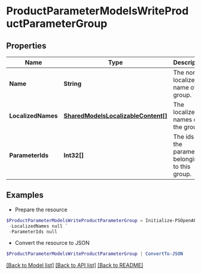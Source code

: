 # ProductParameterModelsWriteProductParameterGroup
## Properties

Name | Type | Description | Notes
------------ | ------------- | ------------- | -------------
**Name** | **String** | The non-localized name of the group. | [optional] 
**LocalizedNames** | [**SharedModelsLocalizableContent[]**](SharedModelsLocalizableContent.md) | The localized names of the group. | [optional] 
**ParameterIds** | **Int32[]** | The ids of the parameters belonging to this group. | [optional] 

## Examples

- Prepare the resource
```powershell
$ProductParameterModelsWriteProductParameterGroup = Initialize-PSOpenAPIToolsProductParameterModelsWriteProductParameterGroup  -Name null `
 -LocalizedNames null `
 -ParameterIds null
```

- Convert the resource to JSON
```powershell
$ProductParameterModelsWriteProductParameterGroup | ConvertTo-JSON
```

[[Back to Model list]](../README.md#documentation-for-models) [[Back to API list]](../README.md#documentation-for-api-endpoints) [[Back to README]](../README.md)

